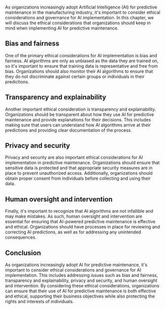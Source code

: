 

As organizations increasingly adopt Artificial Intelligence (AI) for predictive maintenance in the manufacturing industry, it's important to consider ethical considerations and governance for AI implementation. In this chapter, we will discuss the ethical considerations that organizations should keep in mind when implementing AI for predictive maintenance.

Bias and fairness
-----------------

One of the primary ethical considerations for AI implementation is bias and fairness. AI algorithms are only as unbiased as the data they are trained on, so it's important to ensure that training data is representative and free from bias. Organizations should also monitor their AI algorithms to ensure that they do not discriminate against certain groups or individuals in their predictions.

Transparency and explainability
-------------------------------

Another important ethical consideration is transparency and explainability. Organizations should be transparent about how they use AI for predictive maintenance and provide explanations for their decisions. This includes making sure that users can understand how AI algorithms arrive at their predictions and providing clear documentation of the process.

Privacy and security
--------------------

Privacy and security are also important ethical considerations for AI implementation in predictive maintenance. Organizations should ensure that sensitive data is protected and that appropriate security measures are in place to prevent unauthorized access. Additionally, organizations should obtain proper consent from individuals before collecting and using their data.

Human oversight and intervention
--------------------------------

Finally, it's important to recognize that AI algorithms are not infallible and may make mistakes. As such, human oversight and intervention are essential for ensuring that AI-powered predictive maintenance is effective and ethical. Organizations should have processes in place for reviewing and correcting AI predictions, as well as for addressing any unintended consequences.

Conclusion
----------

As organizations increasingly adopt AI for predictive maintenance, it's important to consider ethical considerations and governance for AI implementation. This includes addressing issues such as bias and fairness, transparency and explainability, privacy and security, and human oversight and intervention. By considering these ethical considerations, organizations can ensure that their use of AI for predictive maintenance is both effective and ethical, supporting their business objectives while also protecting the rights and interests of individuals.
